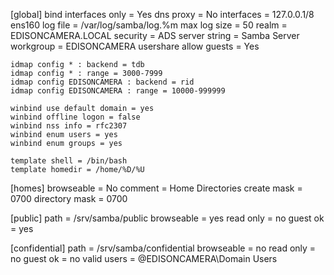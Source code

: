 [global]
    bind interfaces only = Yes
    dns proxy = No
    interfaces = 127.0.0.1/8 ens160
    log file = /var/log/samba/log.%m
    max log size = 50
    realm = EDISONCAMERA.LOCAL
    security = ADS
    server string = Samba Server
    workgroup = EDISONCAMERA
    usershare allow guests = Yes

    idmap config * : backend = tdb
    idmap config * : range = 3000-7999
    idmap config EDISONCAMERA : backend = rid
    idmap config EDISONCAMERA : range = 10000-999999

    winbind use default domain = yes
    winbind offline logon = false
    winbind nss info = rfc2307
    winbind enum users = yes
    winbind enum groups = yes

    template shell = /bin/bash
    template homedir = /home/%D/%U

[homes]
    browseable = No
    comment = Home Directories
    create mask = 0700
    directory mask = 0700

[public]
    path = /srv/samba/public
    browseable = yes
    read only = no
    guest ok = yes

[confidential]
    path = /srv/samba/confidential
    browseable = no
    read only = no
    guest ok = no
    valid users = @EDISONCAMERA\Domain Users
